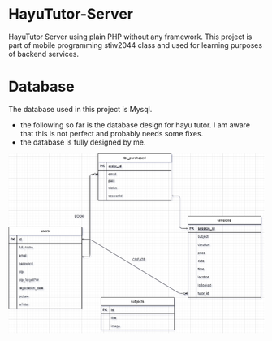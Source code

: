 # HayuTutor-Server
HayuTutor Server using plain PHP without any framework. This project is part of mobile programming stiw2044 class and used for learning purposes of backend services.
# Database
The database used in this project is Mysql.
- the following so far is the database design for hayu tutor. I am aware that this is not perfect and probably needs some fixes.
- the database is fully designed by me.

![alt text](https://github.com/ilham-mmr/HayuTutor-Server/blob/main/db_design.png)

